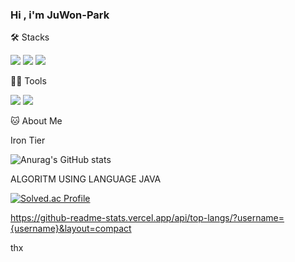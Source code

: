 ### Hi , i'm JuWon-Park


🛠️ Stacks

<img src="https://img.shields.io/badge/Microsoftsqlserver-3766AB?style=flat-square&logo=MicrosoftSqlServer&logoColor=white"> <img src = "https://img.shields.io/badge/-JAVA-lightgrey"> <img src="https://img.shields.io/badge/Python-3776AB?style=flat-square&logo=Python&logoColor=white">

💪🏼 Tools 

<img src = "https://img.shields.io/badge/visualstudiocode-007ACC?style=flat-square&logo=visualstudiocode&logoColor=#007ACC"> <img src="https://img.shields.io/badge/flask-000000?style=flat-square&logo=Flask&logoColor=white">

🐱 About Me

Iron Tier

![Anurag's GitHub stats](https://github-readme-stats.vercel.app/api?username=Ju-Won99&show_icons=true&theme=radical)


ALGORITM USING LANGUAGE JAVA

[![Solved.ac Profile](http://mazassumnida.wtf/api/v2/generate_badge?boj=wndnjs5249)](https://solved.ac/wndnjs5249/) 

https://github-readme-stats.vercel.app/api/top-langs/?username={username}&layout=compact

thx
